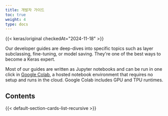 ```yaml
---
title: 개발자 가이드
toc: true
weight: 4
type: docs
---
```


{{< keras/original checkedAt="2024-11-18" >}}

Our developer guides are deep-dives into specific topics such as layer subclassing, fine-tuning, or model saving. They're one of the best ways to become a Keras expert.

Most of our guides are written as Jupyter notebooks and can be run in one click in [Google Colab](https://colab.research.google.com/notebooks/welcome.ipynb), a hosted notebook environment that requires no setup and runs in the cloud. Google Colab includes GPU and TPU runtimes.

## Contents

{{< default-section-cards-list-recursive >}}
